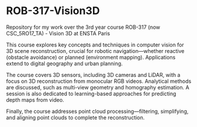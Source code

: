 # ROB-317-Vision3D
Repository for my work over the 3rd year course ROB-317 (now CSC_5RO17_TA) - Vision 3D at ENSTA Paris

This course explores key concepts and techniques in computer vision for 3D scene reconstruction, crucial for robotic navigation—whether reactive (obstacle avoidance) or planned (environment mapping). Applications extend to digital geography and urban planning.

The course covers 3D sensors, including 3D cameras and LiDAR, with a focus on 3D reconstruction from monocular RGB videos. Analytical methods are discussed, such as multi-view geometry and homography estimation. A session is also dedicated to learning-based approaches for predicting depth maps from video.

Finally, the course addresses point cloud processing—filtering, simplifying, and aligning point clouds to complete the reconstruction.
